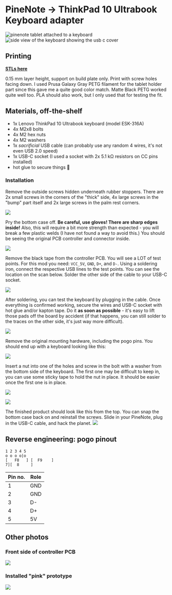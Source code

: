 # PineNote -> ThinkPad 10 Ultrabook Keyboard adapter

![pinenote tablet attached to a keyboard](pics/v1/front.jpeg)
![side view of the keyboard showing the usb c cover](pics/v1/side.jpeg)
## Printing

[**STLs here**](stl/)

0.15 mm layer height, support on build plate only. Print with screw holes facing down.
I used Prusa Galaxy Gray PETG filament for the tablet holder part since this gave me a quite good color match. Matte Black PETG worked quite well too. PLA should also work, but I only used that for testing the fit.
## Materials, off-the-shelf
- 1x Lenovo ThinkPad 10 Ultrabook keyboard (model ESK-316A)
- 4x M2x8 bolts
- 4x M2 hex nuts
- 4x M2 washers
- 1x _sacrificial_ USB cable (can probably use any random 4 wires, it's not even USB 2.0 speed)
- 1x USB-C socket (I used a socket with 2x 5.1 kΩ resistors on CC pins installed)
- hot glue to secure things 🤣
### Installation
Remove the outside screws hidden underneath rubber stoppers. There are 2x small screws in the corners of the "thick" side, 4x large screws in the "bump" part itself and 2x large screws in the palm rest corners.

![](pics/screws.jpeg)

Pry the bottom case off. **Be careful, use gloves! There are sharp edges inside!** Also, this will require a bit more strength than expected - you will break a few plastic welds (I have not found a way to avoid this.)
You should be seeing the original PCB controller and connector inside.

![](pics/original%20screws.jpeg)

Remove the black tape from the controller PCB. You will see a LOT of test points. For this mod you need: `VCC_5V`, `GND`, `D+`, and `D-`. Using a soldering iron, connect the respective USB lines to the test points. You can see the location on the scan below. Solder the other side of the cable to your USB-C socket.

![](pics/tp10%20testpoints.jpeg)

After soldering, you can test the keyboard by plugging in the cable. Once everything is confirmed working, secure the wires and USB-C socket with hot glue and/or kapton tape. Do it **as soon as possible** - it's easy to lift those pads off the board by accident (if that happens, you can still solder to the traces on the other side, it's just way more difficult). 

![](pics/hot%20glue%20usbc.jpeg)

Remove the original mounting hardware, including the pogo pins. You should end up with a keyboard looking like this:

![](pics/original%20mount%20removed.jpeg)

Insert a nut into one of the holes and screw in the bolt with a washer from the bottom side of the keyboard. The first one may be difficult to keep in, you can use some sticky tape to hold the nut in place. It should be easier once the first one is in place.

![](pics/screwing%20in.jpeg)

![](pics/installed%20with%20screws.jpeg)

The finished product should look like this from the top. You can snap the bottom case back on and reinstall the screws. Slide in your PineNote, plug in the USB-C cable, and hack the planet.
![](pics/top.jpeg)

## Reverse engineering: pogo pinout
```
1 2 3 4 5
o o o o|o
[   F8   ] [  F9    ]
7][  8     ]
```

| Pin no. | Role |
| ------- | ---- |
| 1       | GND  |
| 2       | GND  |
| 3       | D-   |
| 4       | D+   |
| 5       | 5V   |
## Other photos

### Front side of controller PCB
![](pics/original%20pcb%20plugs%20front.jpeg)

### Installed "pink" prototype
![](pics/pink%20proto.jpeg)

